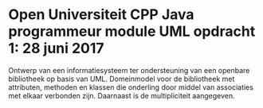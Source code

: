 # Open Universiteit CPP Java programmeur module UML opdracht 1: 28 juni 2017

Ontwerp van een informatiesysteem ter ondersteuning van een openbare bibliotheek op basis van UML.
Domeinmodel voor de bibliotheek met attributen, methoden  en klassen die onderling door middel van associaties 
met elkaar verbonden zijn. Daarnaast is de multipliciteit aangegeven.

